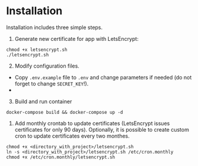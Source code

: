 # Installation

Installation includes three simple steps.

1. Generate new certificate for app with LetsEncrypt:

```
chmod +x letsencrypt.sh
./letsencrypt.sh
```

2. Modify configuration files. 

* Copy `.env.example` file to `.env` and change parameters if needed (do not forget to change `SECRET_KEY`!).
* 

3. Build and run container

```
docker-compose build && docker-compose up -d
```

1. Add monthly crontab to update certificates (LetsEncrypt issues certificates for only 90 days).
Optionally, it is possible to create custom cron to update certificates every two monthes.

```
chmod +x <directory_with_project>/letsencrypt.sh
ln -s <directory_with_project>/letsencrypt.sh /etc/cron.monthly
chmod +x /etc/cron.monthly/letsencrypt.sh
```